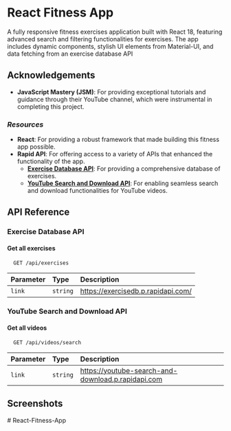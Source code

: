 
# React Fitness App

A fully responsive fitness exercises application built with React 18, featuring advanced search and filtering functionalities for exercises. The app includes dynamic components, stylish UI elements from Material-UI, and data fetching from an exercise database API

## Acknowledgements

- **JavaScript Mastery (JSM)**: For providing exceptional tutorials and guidance through their YouTube channel, which were instrumental in completing this project.

 ### *Resources*

- **React**: For providing a robust framework that made building this fitness app possible.
- **Rapid API**: For offering access to a variety of APIs that enhanced the functionality of the app.
  - **[Exercise Database API](https://exercisedb.p.rapidapi.com)**: For providing a comprehensive database of exercises.
  - **[YouTube Search and Download API](https://youtube-search-and-download.p.rapidapi.com)**: For enabling seamless search and download functionalities for YouTube videos.

## API Reference
### Exercise Database API
#### Get all exercises

```http
  GET /api/exercises
```

| Parameter | Type     | Description                |
| :-------- | :------- | :------------------------- |
| `link` | `string` |  https://exercisedb.p.rapidapi.com/


### YouTube Search and Download API
#### Get all videos

```http
  GET /api/videos/search
```

| Parameter | Type     | Description                       |
| :-------- | :------- | :-------------------------------- |
| `link`      | `string` |https://youtube-search-and-download.p.rapidapi.com |



## Screenshots


#   R e a c t - F i t n e s s - A p p  
 